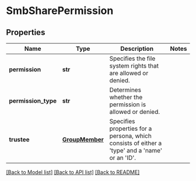 # SmbSharePermission

## Properties
Name | Type | Description | Notes
------------ | ------------- | ------------- | -------------
**permission** | **str** | Specifies the file system rights that are allowed or denied. | 
**permission_type** | **str** | Determines whether the permission is allowed or denied. | 
**trustee** | [**GroupMember**](GroupMember.md) | Specifies properties for a persona, which consists of either a &#39;type&#39; and a &#39;name&#39; or an &#39;ID&#39;. | 

[[Back to Model list]](../README.md#documentation-for-models) [[Back to API list]](../README.md#documentation-for-api-endpoints) [[Back to README]](../README.md)


